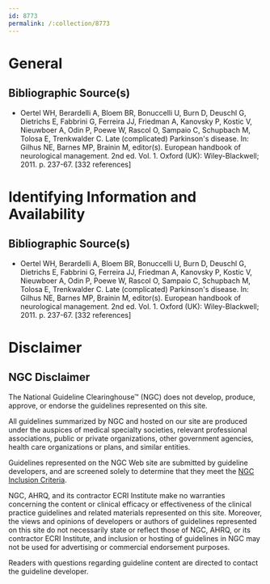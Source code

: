 ```yaml
---
id: 8773
permalink: /:collection/8773
---
```


# General

## Bibliographic Source(s)

- Oertel WH, Berardelli A, Bloem BR, Bonuccelli U, Burn D, Deuschl G, Dietrichs E, Fabbrini G, Ferreira JJ, Friedman A, Kanovsky P, Kostic V, Nieuwboer A, Odin P, Poewe W, Rascol O, Sampaio C, Schupbach M, Tolosa E, Trenkwalder C. Late (complicated) Parkinson's disease. In: Gilhus NE, Barnes MP, Brainin M, editor(s). European handbook of neurological management. 2nd ed. Vol. 1. Oxford (UK): Wiley-Blackwell; 2011. p. 237-67. [332 references]

# Identifying Information and Availability

## Bibliographic Source(s)

- Oertel WH, Berardelli A, Bloem BR, Bonuccelli U, Burn D, Deuschl G, Dietrichs E, Fabbrini G, Ferreira JJ, Friedman A, Kanovsky P, Kostic V, Nieuwboer A, Odin P, Poewe W, Rascol O, Sampaio C, Schupbach M, Tolosa E, Trenkwalder C. Late (complicated) Parkinson's disease. In: Gilhus NE, Barnes MP, Brainin M, editor(s). European handbook of neurological management. 2nd ed. Vol. 1. Oxford (UK): Wiley-Blackwell; 2011. p. 237-67. [332 references]

# Disclaimer

## NGC Disclaimer

The National Guideline Clearinghouse™ (NGC) does not develop, produce, approve, or endorse the guidelines represented on this site.

All guidelines summarized by NGC and hosted on our site are produced under the auspices of medical specialty societies, relevant professional associations, public or private organizations, other government agencies, health care organizations or plans, and similar entities.

Guidelines represented on the NGC Web site are submitted by guideline developers, and are screened solely to determine that they meet the [NGC Inclusion Criteria](/help-and-about/summaries/inclusion-criteria).

NGC, AHRQ, and its contractor ECRI Institute make no warranties concerning the content or clinical efficacy or effectiveness of the clinical practice guidelines and related materials represented on this site. Moreover, the views and opinions of developers or authors of guidelines represented on this site do not necessarily state or reflect those of NGC, AHRQ, or its contractor ECRI Institute, and inclusion or hosting of guidelines in NGC may not be used for advertising or commercial endorsement purposes.

Readers with questions regarding guideline content are directed to contact the guideline developer.

